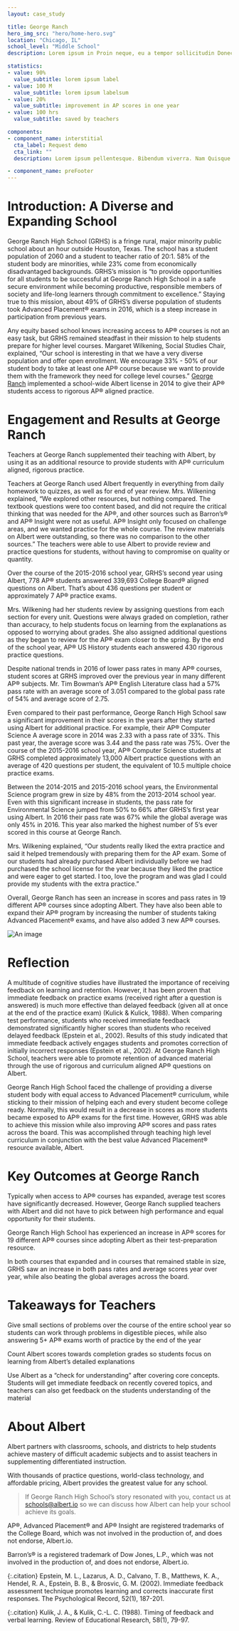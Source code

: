 ```yaml
---
layout: case_study

title: George Ranch
hero_img_src: "hero/home-hero.svg"
location: "Chicago, IL"
school_level: "Middle School"
description: Lorem ipsum in Proin neque, eu a tempor sollicitudin Donec ultrices. Eu non vitae metus, orci elit. Malesuada vulputate sollicitudin diam conubia Sed eu vestibulum Vestibulum vitae tincidunt consectetur semper. Mi nisl.

statistics:
- value: 90%
  value_subtitle: lorem ipsum label
- value: 100 M
  value_subtitle: lorem ipsum labelsum
- value: 20%
  value_subtitle: improvement in AP scores in one year
- value: 100 hrs
  value_subtitle: saved by teachers

components:
- component_name: interstitial
  cta_label: Request demo
  cta_link: ""
  description: Lorem ipsum pellentesque. Bibendum viverra. Nam Quisque maximus erat. Ultrices Donec neque dolor. Augue leo, molestie. Sapien ac In adipiscing id sapien felis ac Etiam mi. Pellentesque. Praesent.

- component_name: preFooter
---
```

# Introduction: A Diverse and Expanding School

George Ranch High School (GRHS) is a fringe rural, major minority public school about an hour outside Houston, Texas. The school has a student population of 2060 and a student to teacher ratio of 20:1. 58% of the student body are minorities, while 23% come from economically disadvantaged backgrounds. GRHS’s mission is “to provide opportunities for all students to be successful at George Ranch High School in a safe secure environment while becoming productive, responsible members of society and life-long learners through commitment to excellence.” Staying true to this mission, about 49% of GRHS’s diverse population of students took Advanced Placement® exams in 2016, which is a steep increase in participation from previous years. 

Any equity based school knows increasing access to AP® courses is not an easy task, but GRHS remained steadfast in their mission to help students prepare for higher level courses. Margaret Wilkening, Social Studies Chair, explained, “Our school is interesting in that we have a very diverse population and offer open enrollment. We encourage 33% - 50% of our student body to take at least one AP® course because we want to provide them with the framework they need for college level courses.” [George Ranch](www.google.com) implemented a school-wide Albert license in 2014 to give their AP® students access to rigorous AP® aligned practice. 

# Engagement and Results at George Ranch

Teachers at George Ranch supplemented their teaching with Albert, by using it as an additional resource to provide students with AP® curriculum aligned, rigorous practice. 

Teachers at George Ranch used Albert frequently in everything from daily homework to quizzes, as well as for end of year review. Mrs. Wilkening explained, “We explored other resources, but nothing compared. The textbook questions were too content based, and did not require the critical thinking that was needed for the AP®, and other sources such as Barron’s®  and AP® Insight were not as useful. AP® Insight only focused on challenge areas, and we wanted practice for the whole course. The review materials on Albert were outstanding, so there was no comparison to the other sources.” The teachers were able to use Albert to provide review and practice questions for students, without having to compromise on quality or quantity. 

Over the course of the 2015-2016 school year, GRHS’s second year using Albert, 778 AP® students answered 339,693 College Board® aligned questions on Albert. That’s about 436 questions per student or approximately 7 AP® practice exams. 

Mrs. Wilkening had her students review by assigning questions from each section for every unit. Questions were always graded on completion, rather than accuracy, to help students focus on learning from the explanations as opposed to worrying about grades. She also assigned additional questions as they began to review for the AP® exam closer to the spring. By the end of the school year, AP® US History students each answered 430 rigorous practice questions. 

Despite national trends in 2016 of lower pass rates in many AP® courses, student scores at GRHS improved over the previous year in many different AP® subjects. Mr. Tim Bowman’s AP® English Literature class had a 57% pass rate with an average score of 3.051 compared to the global pass rate of 54% and average score of 2.75.

Even compared to their past performance, George Ranch High School saw a significant improvement in their scores in the years after they started using Albert for additional practice. For example, their AP® Computer Science A average score in 2014 was 2.33 with a pass rate of 33%. This past year, the average score was 3.44 and the pass rate was 75%. Over the course of the 2015-2016 school year, AP® Computer Science students at GRHS completed approximately 13,000 Albert practice questions with an average of 420 questions per student, the equivalent of 10.5 multiple choice practice exams. 

Between the 2014-2015 and 2015-2016 school years, the Environmental Science program grew in size by 48% from the 2013-2014 school year. Even with this significant increase in students, the pass rate for Environmental Science jumped from 50% to 66% after GRHS’s first year using Albert. In 2016 their pass rate was 67% while the global average was only 45% in 2016. This year also marked the highest number of 5’s ever scored in this course at George Ranch. 

Mrs. Wilkening explained, “Our students really liked the extra practice and said it helped tremendously with preparing them for the AP exam. Some of our students had already purchased Albert individually before we had purchased the school license for the year because they liked the practice and were eager to get started. I too, love the program and was glad I could provide my students with the extra practice.”

Overall, George Ranch has seen an increase in scores and pass rates in 19 different AP® courses since adopting Albert. They have also been able to expand their AP® program by increasing the number of students taking Advanced Placement® exams, and have also added 3 new AP® courses. 

![An image]({{site.asset_path}}comic_1.png)

# Reflection
A multitude of cognitive studies have illustrated the importance of receiving feedback on learning and retention.  However, it has been proven that immediate feedback on practice exams (received right after a question is answered) is much more effective than delayed feedback (given all at once at the end of the practice exam) (Kulick & Kulick, 1988).  When comparing test performance, students who received immediate feedback demonstrated significantly higher scores than students who received delayed feedback (Epstein et al., 2002). Results of this study indicated that immediate feedback actively engages students and promotes correction of initially incorrect responses (Epstein et al., 2002).  At George Ranch High School, teachers were able to promote retention of advanced material through the use of rigorous and curriculum aligned AP® questions on Albert.

George Ranch High School faced the challenge of providing a diverse student body with equal access to Advanced Placement® curriculum, while sticking to their mission of helping each and every student become college ready. Normally, this would result in a decrease in scores as more students became exposed to AP® exams for the first time. However, GRHS was able to achieve this mission while also improving AP® scores and pass rates across the board. This was accomplished through teaching high level curriculum in conjunction with the best value Advanced Placement® resource available, Albert.

# Key Outcomes at George Ranch
Typically when access to AP® courses has expanded, average test scores have significantly decreased. However, George Ranch supplied teachers with Albert and did not have to pick between high performance and equal opportunity for their students. 

George Ranch High School has experienced an increase in AP® scores for 19 different AP® courses since adopting Albert as their test-preparation resource. 

In both courses that expanded and in courses that remained stable in size, GRHS saw an increase in both pass rates and average scores year over year, while also beating the global averages across the board. 

# Takeaways for Teachers
  Give small sections of problems over the course of the entire school year so students can work through problems in digestible pieces, while also answering 5+ AP® exams worth of practice by the end of the year

  Count Albert scores towards completion grades so students focus on learning from Albert’s detailed explanations 

  Use Albert as a “check for understanding” after covering core concepts.  Students will get immediate feedback on recently covered topics, and teachers can also get feedback on the students understanding of the material

# About Albert
Albert partners with classrooms, schools, and districts to help students achieve mastery of difficult academic subjects and to assist teachers in supplementing differentiated instruction.

With thousands of practice questions, world-class technology, and affordable pricing, Albert provides the greatest value for any school.

> If George Ranch High School’s story resonated with you, contact us at schools@albert.io so we can discuss how Albert can help your school achieve its goals.

AP®, Advanced Placement® and AP® Insight are registered trademarks of the College Board, which was not involved in the production of, and does not endorse, Albert.io. 

Barron’s® is a registered trademark of Dow Jones, L.P., which was not involved in the production of, and does not endorse, Albert.io. 

{:.citation}
Epstein, M. L., Lazarus, A. D., Calvano, T. B., Matthews, K. A., Hendel, R. A., Epstein, B. B., & Brosvic, G. M. (2002). Immediate feedback assessment technique promotes learning and corrects inaccurate first responses. The Psychological Record, 52(1), 187-201.

{:.citation}
Kulik, J. A., & Kulik, C.-L. C. (1988). Timing of feedback and verbal learning. Review of Educational Research, 58(1), 79-97.



